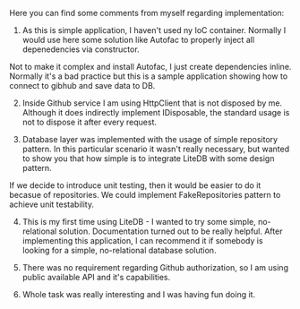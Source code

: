 Here you can find some comments from myself regarding implementation:

1. As this is simple application, I haven't used ny IoC container.
Normally I would use here some solution like Autofac to properly inject all depenedencies via constructor.

Not to make it complex and install Autofac, I just create dependencies inline.
Normally it's a bad practice but this is a sample application showing how to connect to gibhub and save data to DB.

2. Inside Github service I am using HttpClient that is not disposed by me.
Although it does indirectly implement IDisposable, the standard usage is not to dispose it after every request.

3. Database layer was implemented with the usage of simple repository pattern.
In this particular scenario it wasn't really necessary,
but wanted to show you that how simple is to integrate LiteDB with some design pattern.

If we decide to introduce unit testing, then it would be easier to do it becasue of repositories.
We could implement FakeRepositories pattern to achieve unit testability.

4. This is my first time using LiteDB - I wanted to try some simple, no-relational solution.
Documentation turned out to be really helpful.
After implementing this application, I can recommend it if somebody is looking for a simple, no-relational database solution.

5. There was no requirement regarding Github authorization, so I am using public available API and it's capabilities.

6. Whole task was really interesting and I was having fun doing it.